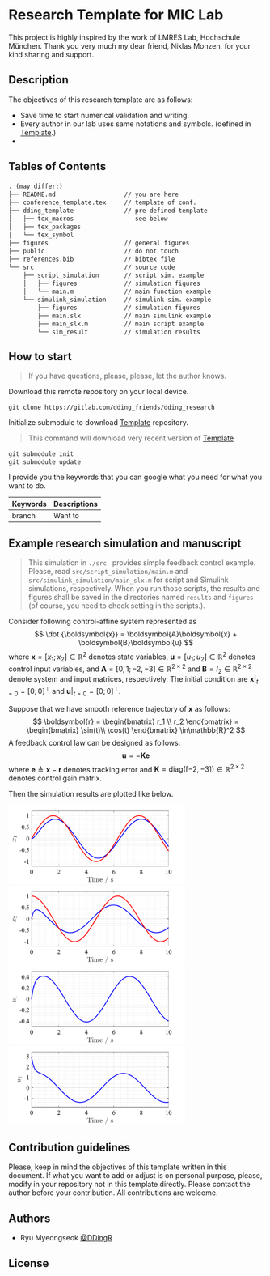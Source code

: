# Research Template for MIC Lab

This project is highly inspired by the work of LMRES Lab, Hochschule München.
Thank you very much my dear friend, Niklas Monzen, for your kind sharing and support.

## Description

The objectives of this research template are as follows:
- Save time to start numerical validation and writing.
- Every author in our lab uses same notations and symbols. (defined in [Template](https://gitlab.com/dding_friends/dding_template).)
- 

## Tables of Contents

```
. (may differ;)
├── README.md                   // you are here
├── conference_template.tex     // template of conf.
├── dding_template              // pre-defined template
│   ├── tex_macros                 see below 
│   ├── tex_packages            
│   └── tex_symbol              
├── figures                     // general figures
├── public                      // do not touch
├── references.bib              // bibtex file
└── src                         // source code
    ├── script_simulation       // script sim. example
    │   ├── figures             // simulation figures
    │   └── main.m              // main function example
    └── simulink_simulation     // simulink sim. example
        ├── figures             // simulation figures
        ├── main.slx            // main simulink example
        ├── main_slx.m          // main script example
        └── sim_result          // simulation results
```


## How to start

> If you have questions, please, please, let the author knows.

Download this remote repository on your local device.
```
git clone https://gitlab.com/dding_friends/dding_research
```
Initialize submodule to download [Template](https://gitlab.com/dding_friends/dding_template) repository.
> This command will download very recent version of [Template](https://gitlab.com/dding_friends/dding_template)
```
git submodule init
git submodule update
```

I provide you the keywords that you can google what you need for what you want to do.

| Keywords 	    | Descriptions 	|
|---------	    |--------------	|
| branch       	| Want to      	|

<!-- 
Talbe generator
https://www.tablesgenerator.com/markdown_tables
https://insight.infograb.net/blog/2025/01/22/gitlab-wiki/
-->

## Example research simulation and manuscript

> This simulation in `./src ` provides simple feedback control example.
> Please, read `src/script_simulation/main.m` and `src/simulink_simulation/main_slx.m` for script and Simulink simulations, respectively.
> When you run those scripts, the results and figures shall be saved in the directories named `results` and `figures` (of course, you need to check setting in the scripts.).

Consider following control-affine system represented as
$$
    \dot {\boldsymbol{x}} = \boldsymbol{A}\boldsymbol{x} + \boldsymbol{B}\boldsymbol{u}
$$
where $\boldsymbol{x}=[x_1;x_2]\in\mathbb{R}^2$ denotes state variables, $\boldsymbol{u}=[u_1;u_2]\in\mathbb{R}^2$ denotes control input variables, and $\boldsymbol{A}=[0,1;-2,-3]\in\mathbb{R}^{2\times2}$ and $\boldsymbol{B}=I_2\in\mathbb{R}^{2\times2}$ denote system and input matrices, respectively.
The initial condition are $\boldsymbol x\vert_{t=0} = [0;0]^\top$ and $\boldsymbol u\vert_{t=0} = [0;0]^\top$.

Suppose that we have smooth reference trajectory of $\boldsymbol{x}$ as follows:
$$
    \boldsymbol{r} 
    = 
    \begin{bmatrix}
        r_1 \\
        r_2
    \end{bmatrix}
    =
    \begin{bmatrix}
        \sin(t)\\
        \cos(t)
    \end{bmatrix}
    \in\mathbb{R}^2
$$
A feedback control law can be designed as follows:
$$
    \boldsymbol{u} = -\boldsymbol{K}\boldsymbol{e}
$$
where $\boldsymbol{e}\triangleq \boldsymbol{x}-\boldsymbol{r}$ denotes tracking error and $\boldsymbol{K}=\text{diag}([-2,-3])\in\mathbb{R}^{2\times 2}$ denotes control gain matrix.

Then the simulation results are plotted like below.

<img src="src/script_simulation/figures/9-Feb-2025_22-32-23/Fig1.png" width="350">
<img src="src/script_simulation/figures/9-Feb-2025_22-32-23/Fig2.png" width="350">
<img src="src/script_simulation/figures/9-Feb-2025_22-32-23/Fig3.png" width="350">
<img src="src/script_simulation/figures/9-Feb-2025_22-32-23/Fig4.png" width="350">

## Contribution guidelines

Please, keep in mind the objectives of this template written in this document.
If what you want to add or adjust is on personal purpose, please, modify in your repository not in this template directly.
Please contact the author before your contribution.
All contributions are welcome.

## Authors

- Ryu Myeongseok [@DDingR](https://gitlab.com/DDingR)

## License

